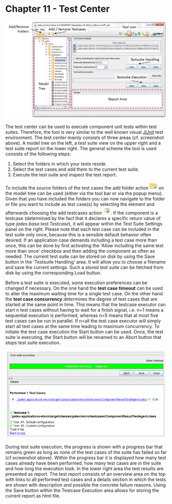 Chapter 11 - Test Center
=====================================

![11 Test Center@testcenter\_ov.png](testcenter_ov.png)

The test center can be used to execute component unit tests within test suites. Therefore, the tool is very similar to the well known visual [JUnit](http://www.junit.org/)  test environment. The test center mainly consists of three areas (cf. screenshot above). A model tree on the left, a test suite view on the upper right and a test suite report on the lower right. The general scheme the tool is used consists of the following steps:

1.  Select the folders in which your tests reside.
2.  Select the test cases and add them to the current test suite.
3.  Execute the test suite and inspect the test report.

To include the source folders of the test cases the add folder action ![11 Test Center@add\_folder424.png](add_folder424.png) on the model tree can be used (either via the tool bar or via the popup menu). Given that you have included the folders you can now navigate to the folder or file you want to include as test case(s) by selecting the element and afterwards choosing the add testcases action ![](new_add_package_testable.png). If the component is a testcase (determined by the fact that it declares a specific return value of type *jadex.base.test.Testcase*), it will appear within the Test Suite Settings panel on the right. Please note that each test case can be included in the test suite only once, because this is a sensible default behavior often desired. If an application case demands including a test case more than once, this can be done by first activating the 'Allow including the same test more than once' checkbox and then adding the component as often as needed. The current test suite can be stored on disk by using the Save button in the 'Testsuite Handling' area. It will allow you to choose a filename and save the current settings. Such a stored test suite can be fetched from disk by using the corresponding Load buttun.

Before a test suite is executed, some execution preferences can be changed if necessary. On the one hand the **test case timeout** can be used to alter the maximum waiting time for a single test case. On the other hand the **test case concurrency** determines the degree of test cases that are started at the same point in time. This means that the testcase executor can start n test cases without having to wait for a finish signal, i.e. n=1 means a sequential execution is performed, whereas n=5 means that at most five test cases can be run in parallel. If n=all the test case executor will simply start all test cases at the same time leading to maximum concurrency. To initiate the test case execution the Start button can be used. Once, the test suite is executing, the Start button will be renamed to an Abort button that stops test suite execution. 

![](test_report.png)

During test suite execution, the progress is shown with a progress bar that remains green as long as none of the test cases of the suite has failed so far (cf screenshot above). Within the progress bar it is displayed how many test cases already have been performed, how many test cases are in the suite and how long the execution took. In the lower right area the test results are presented as report. The test report consists of an overview area on the top with links to all performed test cases and a details section in which the tests are shown with description and possible the concrete failure reasons. Using the Save button within the Testcase Execution area allows for storing the current report as html file.
